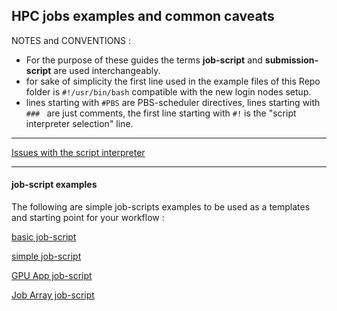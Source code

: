 ## HPC jobs examples and common caveats

NOTES and CONVENTIONS :   

- For the purpose of these guides the terms **job-script** and **submission-script** are used interchangeably.   
- for sake of simplicity the first line used in the example files of this Repo folder is `#!/usr/bin/bash` compatible with the new login nodes setup.    
- lines starting with `#PBS` are PBS-scheduler directives, lines starting with `### ` are just comments, the first line starting with `#!` is the "script interpreter selection" line.  

---



[Issues with the script interpreter](/PBS_HPC_scheduler/jobScripts_exmpl/gen_issues.md)  

---

#### job-script examples


The following are simple job-scripts examples to be used as a templates and starting point for your workflow :  

[basic job-script](/PBS_HPC_scheduler/jobScripts_exmpl/0x01_basic.pbs)  

[simple job-script](/PBS_HPC_scheduler/jobScripts_exmpl/0x02_simple.pbs)  

[GPU App job-script](/PBS_HPC_scheduler/jobScripts_exmpl/0x04_GPU.pbs)  

[Job Array job-script](/PBS_HPC_scheduler/jobScripts_exmpl/0x05_jobArray.pbs)  


